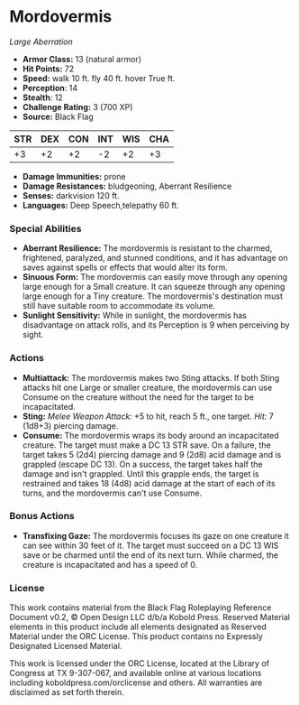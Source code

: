 # Mordovermis

*Large* *Aberration*

- **Armor Class:** 13 (natural armor)
- **Hit Points:** 72 
- **Speed:** walk 10 ft. fly 40 ft. hover True ft.
- **Perception**: 14
- **Stealth**: 12
- **Challenge Rating:** 3 (700 XP)
- **Source:** Black Flag

| STR | DEX | CON | INT | WIS | CHA |
| --- | --- | --- | --- | --- | --- |
| +3 | +2 | +2 | -2 | +2 | +3 |

- **Damage Immunities:** prone
- **Damage Resistances:** bludgeoning, Aberrant Resilience
- **Senses:** darkvision 120 ft.
- **Languages:** Deep Speech,telepathy 60 ft.

### Special Abilities

- **Aberrant Resilience:** The mordovermis is resistant to the charmed, frightened, paralyzed, and stunned conditions, and it has advantage on saves against spells or effects that would alter its form.
- **Sinuous Form:** The mordovermis can easily move through any opening large enough for a Small creature. It can squeeze through any opening large enough for a Tiny creature. The mordovermis's destination must still have suitable room to accommodate its volume.
- **Sunlight Sensitivity:** While in sunlight, the mordovermis has disadvantage on attack rolls, and its Perception is 9 when perceiving by sight.

### Actions

- **Multiattack:** The mordovermis makes two Sting attacks. If both Sting attacks hit one Large or smaller creature, the mordovermis can use Consume on the creature without the need for the target to be incapacitated.
- **Sting:** _Melee Weapon Attack:_ +5 to hit, reach 5 ft., one target. _Hit:_ 7 (1d8+3) piercing damage.
- **Consume:** The mordovermis wraps its body around an incapacitated creature. The target must make a DC 13 STR save. On a failure, the target takes 5 (2d4) piercing damage and 9 (2d8) acid damage and is grappled (escape DC 13). On a success, the target takes half the damage and isn't grappled. Until this grapple ends, the target is restrained and takes 18 (4d8) acid damage at the start of each of its turns, and the mordovermis can't use Consume.

### Bonus Actions

- **Transfixing Gaze:** The mordovermis focuses its gaze on one creature it can see within 30 feet of it. The target must succeed on a DC 13 WIS save or be charmed until the end of its next turn. While charmed, the creature is incapacitated and has a speed of 0.


### License

This work contains material from the Black Flag Roleplaying Reference Document v0.2, © Open Design LLC d/b/a Kobold Press. Reserved Material elements in this product include all elements designated as Reserved Material under the ORC License. This product contains no Expressly Designated Licensed Material.

This work is licensed under the ORC License, located at the Library of Congress at TX 9-307-067, and available online at various locations including koboldpress.com/orclicense and others. All warranties are disclaimed as set forth therein.
